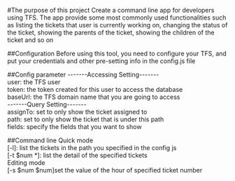 #The purpose of this project
Create a  command line app for developers using TFS. The app provide some most commonly used functionalities such as listing the tickets that user is currently working on, changing the status of the ticket, showing the parents of the ticket, showing the children of the ticket and so on

##Configuration
Before using this tool, you need to configure your TFS, and put your credentials and other pre-setting info in the config.js file

##Config parameter
-------Accessing Setting-------<br />
user: the TFS user <br />
token: the token created for this user to access the database<br />
baseUrl: the TFS domain name that you are going to access<br />
-------Query Setting-------<br />
assignTo: set to only show the ticket assigned to<br />
path: set to only show the ticket that is under this path<br />
fields: specify the fields that you want to show<br />

##Command line
Quick mode<br />
[-l]: list the tickets in the path you specified in the config js<br />
[-t $num *]: list the detail of the specified tickets<br />
Editing mode<br/>
[-s $num $num]set the value of the hour of specified ticket number<br />
